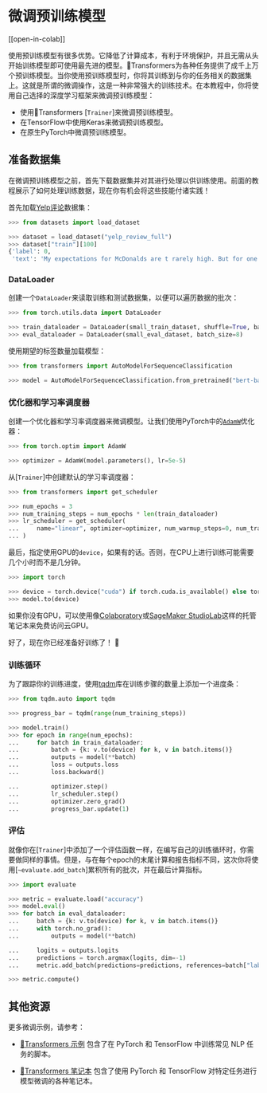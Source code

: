 <!--Copyright 2022 The HuggingFace Team. All rights reserved.

Licensed under the Apache License, Version 2.0 (the "License"); you may not use this file except in compliance with
the License. You may obtain a copy of the License at

http://www.apache.org/licenses/LICENSE-2.0

Unless required by applicable law or agreed to in writing, software distributed under the License is distributed on
an "AS IS" BASIS, WITHOUT WARRANTIES OR CONDITIONS OF ANY KIND, either express or implied. See the License for the
specific language governing permissions and limitations under the License.

⚠️ Note that this file is in Markdown but contain specific syntax for our doc-builder (similar to MDX) that may not be
rendered properly in your Markdown viewer.

-->

# 微调预训练模型

[[open-in-colab]]

使用预训练模型有很多优势。它降低了计算成本，有利于环境保护，并且无需从头开始训练模型即可使用最先进的模型。🤗Transformers为各种任务提供了成千上万个预训练模型。当你使用预训练模型时，你将其训练到与你的任务相关的数据集上。这就是所谓的微调操作，这是一种非常强大的训练技术。在本教程中，你将使用自己选择的深度学习框架来微调预训练模型：

- 使用🤗Transformers [`Trainer`]来微调预训练模型。
- 在TensorFlow中使用Keras来微调预训练模型。
- 在原生PyTorch中微调预训练模型。

<a id='data-processing'></a>

## 准备数据集

<Youtube id="_BZearw7f0w"/>

在微调预训练模型之前，首先下载数据集并对其进行处理以供训练使用。前面的教程展示了如何处理训练数据，现在你有机会将这些技能付诸实践！

首先加载[Yelp评论](https://huggingface.co/datasets/yelp_review_full)数据集：

```py
>>> from datasets import load_dataset

>>> dataset = load_dataset("yelp_review_full")
>>> dataset["train"][100]
{'label': 0,
 'text': 'My expectations for McDonalds are t rarely high. But for one to still fail so spectacularly...that takes something special!\\nThe cashier took my friends\'s order, then promptly ignored me. I had to force myself in front of a cashier who opened his register to wait on the person BEHIND me. I waited over five minutes for a gigantic order that included precisely one kid\'s meal. After watching two people who ordered after me be handed their food, I asked where mine was. The manager started yelling at the cashiers for \\"serving off their orders\\" when they didn\'t have their food. But neither cashier was anywhere near those controls, and the manager was the one serving food to customers and clearing the boards.\\nThe manager was rude when giving me my order. She didn\'t make sure that I had everything ON MY RECEIPT, and never even had the decency to apologize that I felt I was getting poor service.\\nI\'ve eaten at various McDonalds restaurants for over 30 years. I\'ve worked at more than one location. I expect bad days, bad moods, and the occasional mistake. But I have yet to have a decent experience at this store. It will remain a place I avoid unless someone in my party needs to avoid illness from low blood sugar. Perhaps I should go back to the racially biased service of Steak n Shake instead!'}
```

### DataLoader

创建一个`DataLoader`来读取训练和测试数据集，以便可以遍历数据的批次：

```py
>>> from torch.utils.data import DataLoader

>>> train_dataloader = DataLoader(small_train_dataset, shuffle=True, batch_size=8)
>>> eval_dataloader = DataLoader(small_eval_dataset, batch_size=8)
```

使用期望的标签数量加载模型：

```py
>>> from transformers import AutoModelForSequenceClassification

>>> model = AutoModelForSequenceClassification.from_pretrained("bert-base-cased", num_labels=5)
```

### 优化器和学习率调度器

创建一个优化器和学习率调度器来微调模型。让我们使用PyTorch中的[`AdamW`](https://pytorch.org/docs/stable/generated/torch.optim.AdamW.html)优化器：

```py
>>> from torch.optim import AdamW

>>> optimizer = AdamW(model.parameters(), lr=5e-5)
```

从[`Trainer`]中创建默认的学习率调度器：

```py
>>> from transformers import get_scheduler

>>> num_epochs = 3
>>> num_training_steps = num_epochs * len(train_dataloader)
>>> lr_scheduler = get_scheduler(
...     name="linear", optimizer=optimizer, num_warmup_steps=0, num_training_steps=num_training_steps
... )
```

最后，指定使用GPU的`device`，如果有的话。否则，在CPU上进行训练可能需要几个小时而不是几分钟。

```py
>>> import torch

>>> device = torch.device("cuda") if torch.cuda.is_available() else torch.device("cpu")
>>> model.to(device)
```

<Tip>

如果你没有GPU，可以使用像[Colaboratory](https://colab.research.google.com/)或[SageMaker StudioLab](https://studiolab.sagemaker.aws/)这样的托管笔记本来免费访问云GPU。

</Tip>

好了，现在你已经准备好训练了！ 🥳

### 训练循环

为了跟踪你的训练进度，使用[tqdm](https://tqdm.github.io/)库在训练步骤的数量上添加一个进度条：

```py
>>> from tqdm.auto import tqdm

>>> progress_bar = tqdm(range(num_training_steps))

>>> model.train()
>>> for epoch in range(num_epochs):
...     for batch in train_dataloader:
...         batch = {k: v.to(device) for k, v in batch.items()}
...         outputs = model(**batch)
...         loss = outputs.loss
...         loss.backward()

...         optimizer.step()
...         lr_scheduler.step()
...         optimizer.zero_grad()
...         progress_bar.update(1)
```

### 评估

就像你在[`Trainer`]中添加了一个评估函数一样，在编写自己的训练循环时，你需要做同样的事情。但是，与在每个epoch的末尾计算和报告指标不同，这次你将使用[`~evaluate.add_batch`]累积所有的批次，并在最后计算指标。

```py
>>> import evaluate

>>> metric = evaluate.load("accuracy")
>>> model.eval()
>>> for batch in eval_dataloader:
...     batch = {k: v.to(device) for k, v in batch.items()}
...     with torch.no_grad():
...         outputs = model(**batch)

...     logits = outputs.logits
...     predictions = torch.argmax(logits, dim=-1)
...     metric.add_batch(predictions=predictions, references=batch["labels"])

>>> metric.compute()
```

## 其他资源

更多微调示例，请参考：

- [🤗Transformers 示例](https://github.com/huggingface/transformers/tree/main/examples) 包含了在 PyTorch 和 TensorFlow 中训练常见 NLP 任务的脚本。

- [🤗Transformers 笔记本](notebooks) 包含了使用 PyTorch 和 TensorFlow 对特定任务进行模型微调的各种笔记本。
